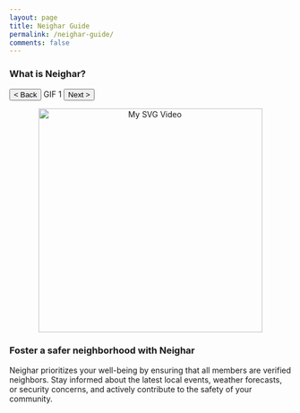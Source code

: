 ```yaml
---
layout: page
title: Neighar Guide
permalink: /neighar-guide/
comments: false
---
```


### What is Neighar?

<button onclick="navigateGif('prev')">&lt; Back</button>
<span id="gifName">GIF 1</span>
<button onclick="navigateGif('next')">Next &gt;</button>

<div id="v1" style="text-align:center;">
    <img src="{{ '/assets/videos/1.gif' | relative_url }}" alt="My SVG Video" width="400">
</div>
<div id="v2" style="text-align:center; display:none;">
    <img src="{{ '/assets/videos/2.gif' | relative_url }}" alt="My SVG Video" width="400">
</div>
<div id="v3" style="text-align:center; display:none;">
    <img src="{{ '/assets/videos/1.gif' | relative_url }}" alt="My SVG Video" width="400">
</div>

### Foster a safer neighborhood with Neighar

Neighar prioritizes your well-being by ensuring that all members are verified neighbors. Stay informed about the latest local events, weather forecasts, or security concerns, and actively contribute to the safety of your community.

<script>
function showGif(gifId) {
  // Hide all GIFs
  var gifElements = document.querySelectorAll('div[id^="v"]');
  gifElements.forEach(function(gif) {
    gif.style.display = 'none';
  });

  // Show the selected GIF
  var selectedGif = document.getElementById(gifId);
  if (selectedGif) {
    selectedGif.style.display = 'block';
  }
    // Update GIF name
  document.getElementById('gifName').textContent = gifNames[currentGifIndex];
}
function navigateGif(direction) {
  if (direction === 'next') {
    currentGifIndex = (currentGifIndex % totalGifs) + 1;
  } else if (direction === 'prev') {
    currentGifIndex = (currentGifIndex - 2 + totalGifs) % totalGifs + 1;
  }

  showGif('v' + currentGifIndex);
}

// Initial display setup
document.addEventListener('DOMContentLoaded', function() {
  showGif('v1');
});
</script>
